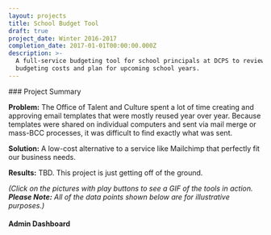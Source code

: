```yaml
---
layout: projects
title: School Budget Tool
draft: true
project_date: Winter 2016-2017
completion_date: 2017-01-01T00:00:00.000Z
description: >-
  A full-service budgeting tool for school principals at DCPS to review school
  budgeting costs and plan for upcoming school years.
---
```


<div class="panel panel-default" markdown="1">
<div class="panel-body" markdown="1">
<div class="page-header" markdown="1">
### Project Summary
</div>

__Problem:__ The Office of Talent and Culture spent a lot of time creating and approving email templates that were mostly reused year over year. Because templates were shared on individual computers and sent via mail merge or mass-BCC processes, it was difficult to find exactly what was sent.

__Solution:__ A low-cost alternative to a service like Mailchimp that perfectly fit our business needs.

__Results:__ TBD. This project is just getting off of the ground.
</div>
</div>

_(Click on the pictures with play buttons to see a GIF of the tools in action. __Please Note:__ All of the data points shown below are for illustrative purposes.)_

#### Admin Dashboard
